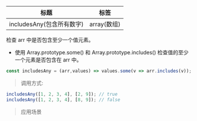 |  标题   | 标签  |
|  ----  | ----  |
| includesAny(包含所有数字) | array(数组) |

检查 arr 中是否包含至少一个值元素。

* 使用 Array.prototype.some() 和 Array.prototype.includes() 检查值的至少一个元素是否包含在 arr 中。

```js
const includesAny = (arr,values) => values.some(v => arr.includes(v));
```

> 调用方式:

```js
includesAny([1, 2, 3, 4], [2, 9]); // true
includesAny([1, 2, 3, 4], [8, 9]); // false
```

> 应用场景
